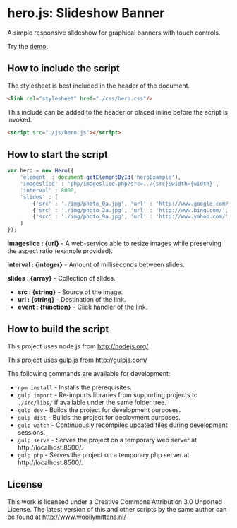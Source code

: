 # hero.js: Slideshow Banner

A simple responsive slideshow for graphical banners with touch controls.

Try the <a href="http://www.woollymittens.nl/default.php?url=useful-hero">demo</a>.

## How to include the script

The stylesheet is best included in the header of the document.

```html
<link rel="stylesheet" href="./css/hero.css"/>
```

This include can be added to the header or placed inline before the script is invoked.

```html
<script src="./js/hero.js"></script>
```

## How to start the script

```javascript
var hero = new Hero({
	'element' : document.getElementById('heroExample'),
	'imageslice' : 'php/imageslice.php?src=../{src}&width={width}',
	'interval' : 8000,
	'slides' : [
		{'src' : './img/photo_0a.jpg', 'url' : 'http://www.google.com/', 'event' : function (evt) { console.log('[hero] slide 1'); evt.preventDefault(); }},
		{'src' : './img/photo_2a.jpg', 'url' : 'http://www.bing.com/', 'event' : function (evt) { console.log('[hero] slide 3'); evt.preventDefault(); }},
		{'src' : './img/photo_9a.jpg', 'url' : 'http://www.yahoo.com/', 'event' : function (evt) { console.log('[hero] slide 5'); evt.preventDefault(); }}
	]
});
```

**imageslice : {url}** - A web-service able to resize images while preserving the aspect ratio (example provided).

**interval : {integer}** - Amount of milliseconds between slides.

**slides : {array}** - Collection of slides.
+ **src : {string}** - Source of the image.
+ **url : {string}** - Destination of the link.
+ **event : {function}** - Click handler of the link.

## How to build the script

This project uses node.js from http://nodejs.org/

This project uses gulp.js from http://gulpjs.com/

The following commands are available for development:
+ `npm install` - Installs the prerequisites.
+ `gulp import` - Re-imports libraries from supporting projects to `./src/libs/` if available under the same folder tree.
+ `gulp dev` - Builds the project for development purposes.
+ `gulp dist` - Builds the project for deployment purposes.
+ `gulp watch` - Continuously recompiles updated files during development sessions.
+ `gulp serve` - Serves the project on a temporary web server at http://localhost:8500/.
+ `gulp php` - Serves the project on a temporary php server at http://localhost:8500/.

## License

This work is licensed under a Creative Commons Attribution 3.0 Unported License. The latest version of this and other scripts by the same author can be found at http://www.woollymittens.nl/
